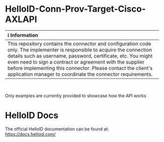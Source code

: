 # HelloID-Conn-Prov-Target-Cisco-AXLAPI

| :information_source: Information |
|:---------------------------|
| This repository contains the connector and configuration code only. The implementer is responsible to acquire the connection details such as username, password, certificate, etc. You might even need to sign a contract or agreement with the supplier before implementing this connector. Please contact the client's application manager to coordinate the connector requirements.       |

<br />

Only examples are currently provided to showcase how the API works

# HelloID Docs
The official HelloID documentation can be found at: https://docs.helloid.com/
